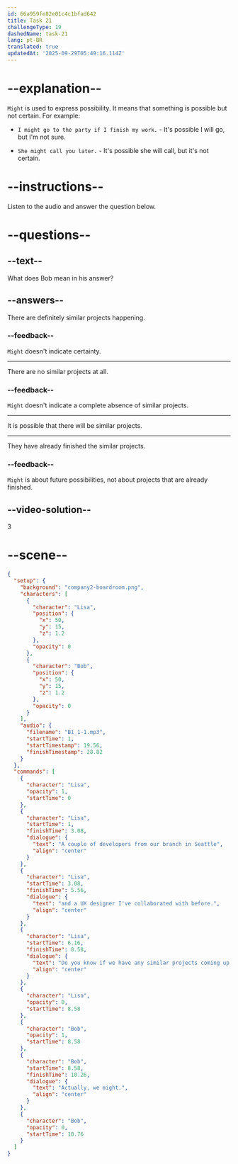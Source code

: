 ```yaml
---
id: 66a959fe82e01c4c1bfad642
title: Task 21
challengeType: 19
dashedName: task-21
lang: pt-BR
translated: true
updatedAt: '2025-09-29T05:49:16.114Z'
---
```


<!--
AUDIO REFERENCE:
Lisa: A couple of developers from our branch in Seattle, and a UX designer I've collaborated with before. Do you know if we have any similar projects coming up here?
Bob: Actually, we might.
-->

# --explanation--

`Might` is used to express possibility. It means that something is possible but not certain. For example:

- `I might go to the party if I finish my work.` - It's possible I will go, but I'm not sure.

- `She might call you later.` - It's possible she will call, but it's not certain.

# --instructions--

Listen to the audio and answer the question below.

# --questions--

## --text--

What does Bob mean in his answer?

## --answers--

There are definitely similar projects happening.

### --feedback--

`Might` doesn't indicate certainty.

---

There are no similar projects at all.

### --feedback--

`Might` doesn't indicate a complete absence of similar projects.

---

It is possible that there will be similar projects.

---

They have already finished the similar projects.

### --feedback--

`Might` is about future possibilities, not about projects that are already finished.

## --video-solution--

3

# --scene--

```json
{
  "setup": {
    "background": "company2-boardroom.png",
    "characters": [
      {
        "character": "Lisa",
        "position": {
          "x": 50,
          "y": 15,
          "z": 1.2
        },
        "opacity": 0
      },
      {
        "character": "Bob",
        "position": {
          "x": 50,
          "y": 15,
          "z": 1.2
        },
        "opacity": 0
      }
    ],
    "audio": {
      "filename": "B1_1-1.mp3",
      "startTime": 1,
      "startTimestamp": 19.56,
      "finishTimestamp": 28.82
    }
  },
  "commands": [
    {
      "character": "Lisa",
      "opacity": 1,
      "startTime": 0
    },
    {
      "character": "Lisa",
      "startTime": 1,
      "finishTime": 3.08,
      "dialogue": {
        "text": "A couple of developers from our branch in Seattle",
        "align": "center"
      }
    },
    {
      "character": "Lisa",
      "startTime": 3.08,
      "finishTime": 5.56,
      "dialogue": {
        "text": "and a UX designer I've collaborated with before.",
        "align": "center"
      }
    },
    {
      "character": "Lisa",
      "startTime": 6.16,
      "finishTime": 8.58,
      "dialogue": {
        "text": "Do you know if we have any similar projects coming up here?",
        "align": "center"
      }
    },
    {
      "character": "Lisa",
      "opacity": 0,
      "startTime": 8.58
    },
    {
      "character": "Bob",
      "opacity": 1,
      "startTime": 8.58
    },
    {
      "character": "Bob",
      "startTime": 8.58,
      "finishTime": 10.26,
      "dialogue": {
        "text": "Actually, we might.",
        "align": "center"
      }
    },
    {
      "character": "Bob",
      "opacity": 0,
      "startTime": 10.76
    }
  ]
}
```
